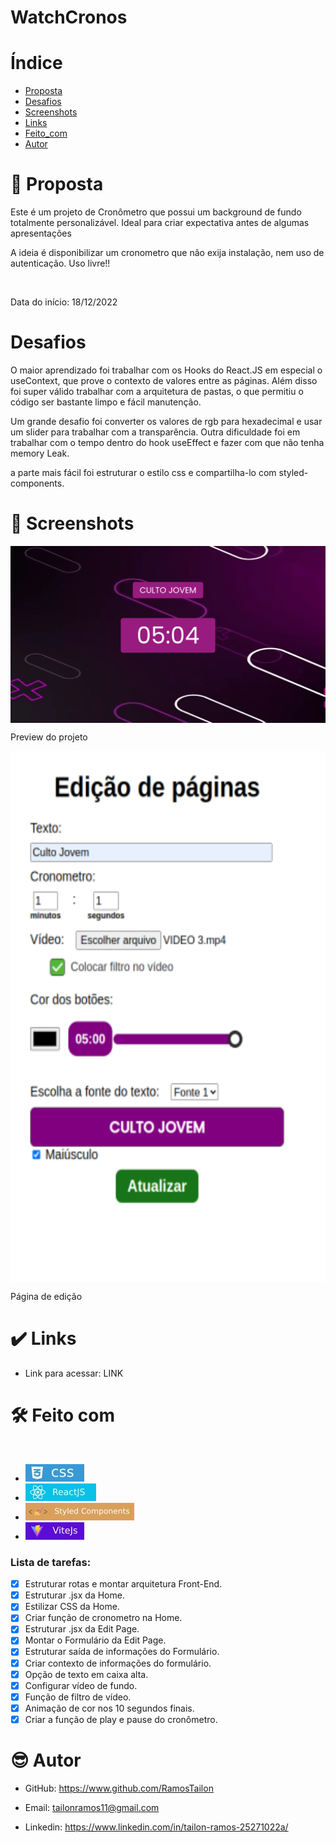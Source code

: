 # WatchCronos

# Índice
- [Proposta](#id01)
- [Desafios](#id02)
- [Screenshots](#id03)
- [Links](#id04)
- [Feito_com](#id05)
- [Autor](#id06)

# 🚀 Proposta <a name="id01"></a>

Este é um projeto de Cronômetro que possui um background de fundo totalmente personalizável. Ideal para criar expectativa antes de algumas apresentações

A ideia é disponibilizar um cronometro que não exija instalação, nem uso de autenticação. Uso livre!!

<br />

Data do início: 18/12/2022

# Desafios <a name="id02"></a>

O maior aprendizado foi trabalhar com os Hooks do React.JS em especial o useContext, que prove o contexto de valores entre as páginas. Além disso foi super válido trabalhar com a arquitetura de pastas, o que permitiu o código ser bastante limpo e fácil manutenção.

Um grande desafio foi converter os valores de rgb para hexadecimal e usar um slider para trabalhar com a transparência. Outra dificuldade foi em trabalhar com o tempo dentro do hook useEffect e fazer com que não tenha memory Leak.

a parte mais fácil foi estruturar o estilo css e compartilha-lo com styled-components.

# :camera_flash: Screenshots <a name="id03"></a>


<p  align="center">
  <img width="600px" src="./public/cronometro1.png" align="center"></img>
</p>
<p>Preview do projeto</p>

<p  align="center">
  <img height="850px" src="./public/cronometro2.png" align="center"></img>
</p>
<p>Página de edição</p>

# :heavy_check_mark: Links <a name="id04"></a>

- Link para acessar: LINK

# 🛠 Feito com <a name="id05"></a>

<br/>

- ![CSS](./public/assets/CSS.jpg)
- ![REACT](./public/assets/reactjs.jpg)
- ![STYLED](./public/assets/styledComponents.jpg)
- ![VITE](./public/assets/vite.jpg)

### Lista de tarefas:
- [x] Estruturar rotas e montar arquitetura Front-End.
- [x] Estruturar .jsx da Home.
- [x] Estilizar CSS da Home.
- [x] Criar função de cronometro na Home.
- [x] Estruturar .jsx da Edit Page.
- [x] Montar o Formulário da Edit Page.
- [x] Estruturar saída de informações do Formulário.
- [x] Criar contexto de informações do formulário.
- [x] Opção de texto em caixa alta.
- [x] Configurar vídeo de fundo.
- [x] Função de filtro de vídeo.
- [x] Animação de cor nos 10 segundos finais.
- [x] Criar a função de play e pause do cronômetro.

# :sunglasses: Autor <a name="id06"></a>

- GitHub: https://www.github.com/RamosTailon

- Email: [tailonramos11@gmail.com](mailto:tailonramos11@gmail.com)

- Linkedin: https://www.linkedin.com/in/tailon-ramos-25271022a/
